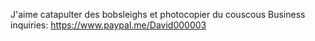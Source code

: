 J'aime catapulter des bobsleighs et photocopier du couscous
Business inquiries: https://www.paypal.me/David000003
